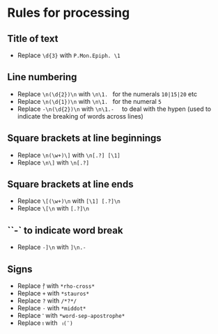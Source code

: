 # Rules for processing

## Title of text
- Replace `\d{3}` with `P.Mon.Epiph. \1`

## Line numbering
- Replace `\n(\d{2})\n` with `\n\1. ` for the numerals `10|15|20` etc
- Replace `\n(\d{1})\n` with `\n\1. ` for the numeral `5`
- Replace `-\n(\d{2})\n` with `\n\1.-  ` to deal with the hypen (used to indicate the breaking of words across lines)

## Square brackets at line beginnings
- Replace `\n(\w+)\]` with `\n[.?] [\1]`
- Replace `\n\]` with `\n[.?]`

## Square brackets at line ends
- Replace `\[(\w+)\n` with `[\1] [.?]\n`
- Replace `\[\n` with `[.?]\n`

## ``-` to indicate word break
- Replace `-]\n` with `]\n.- `

## Signs
- Replace `⳨` with `*rho-cross*`
- Replace `+` with `*stauros*`
- Replace `?` with `/*?*/`
- Replace `·` with `*middot*`
- Replace `⳿` with `*word-sep-apostrophe*`
- Replace `ⲓ̈` with ` ⲓ(¨)`

